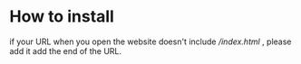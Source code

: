 # How to install

if your URL when you open the website doesn't include */index.html* , please add it add the end of the URL.
